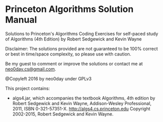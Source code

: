 # Princeton Algorithms Solution Manual
Solutions to Princeton's Algorithms Coding Exercises for self-paced study of Algorithms (4th Edition) by Robert Sedgewick and Kevin Wayne



Disclaimer: The solutions provided are not guaranteed to be 100% correct or best in time/space complexity, 
            so please use with caution.

Be my guest to comment or improve the solutions or contact me at neo0day.cs@gmail.com. 


@Copyleft 2016 by neo0day under GPLv3


This project contains:
 *  algs4.jar, which accompanies the textbook
      Algorithms, 4th edition by Robert Sedgewick and Kevin Wayne,
      Addison-Wesley Professional, 2011, ISBN 0-321-57351-X. http://algs4.cs.princeton.edu
      Copyright 2002-2015, Robert Sedgewick and Kevin Wayne.
